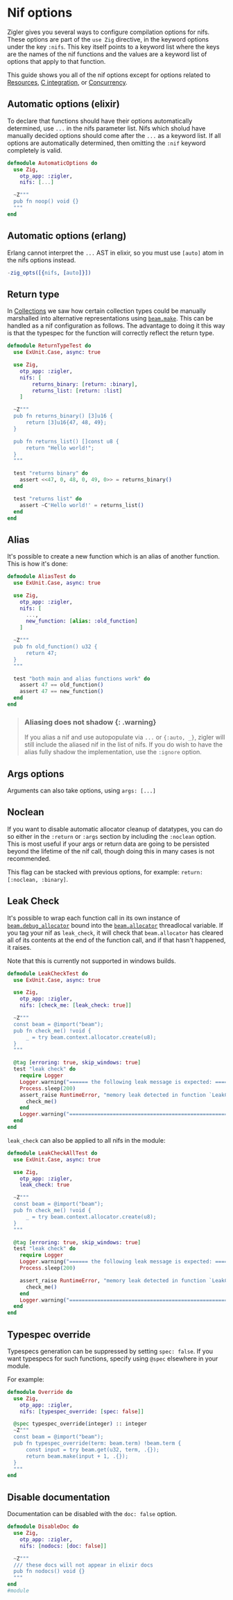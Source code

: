 # Nif options

Zigler gives you several ways to configure compilation options for nifs. These options are part of
the `use Zig` directive, in the keyword options under the key `:nifs`. This key itself points to a
keyword list where the keys are the names of the nif functions and the values are a keyword list of
options that apply to that function.

This guide shows you all of the nif options except for options related to
[Resources](5-resources.html), [C integration](6-c_integration.html), or
[Concurrency](7-concurrency.html).

## Automatic options (elixir)

To declare that functions should have their options automatically determined, use `...` in the nifs
parameter list. Nifs which sholud have manually decided options should come after the `...` as a
keyword list. If all options are automatically determined, then omitting the `:nif` keyword
completely is valid.

```elixir
defmodule AutomaticOptions do
  use Zig, 
    otp_app: :zigler,
    nifs: [...]

  ~Z"""
  pub fn noop() void {}
  """
end
```

## Automatic options (erlang)

Erlang cannot interpret the `...` AST in elixir, so you must use `[auto]` atom in the nifs options
instead.

```erlang
-zig_opts([{nifs, [auto]}])
```

## Return type

In [Collections](2-collections.html) we saw how certain collection types could be manually
marshalled into alternative representations using [`beam.make`](beam.html#make). This can be handled
as a nif configuration as follows. The advantage to doing it this way is that the typespec for the
function will correctly reflect the return type.

```elixir
defmodule ReturnTypeTest do
  use ExUnit.Case, async: true

  use Zig, 
    otp_app: :zigler,
    nifs: [
        returns_binary: [return: :binary],
        returns_list: [return: :list]
    ]

  ~Z"""
  pub fn returns_binary() [3]u16 {
      return [3]u16{47, 48, 49};
  }

  pub fn returns_list() []const u8 {
      return "Hello world!";
  }
  """

  test "returns binary" do
    assert <<47, 0, 48, 0, 49, 0>> = returns_binary()
  end

  test "returns list" do
    assert ~C'Hello world!' = returns_list()
  end
end
```

## Alias

It's possible to create a new function which is an alias of another function. This is how it's done:

```elixir
defmodule AliasTest do
  use ExUnit.Case, async: true

  use Zig, 
    otp_app: :zigler,
    nifs: [
      ...,
      new_function: [alias: :old_function]
    ]

  ~Z"""
  pub fn old_function() u32 {
      return 47;
  }
  """

  test "both main and alias functions work" do
    assert 47 == old_function()
    assert 47 == new_function()
  end
end
```

> ### Aliasing does not shadow {: .warning}
>
> If you alias a nif and use autopopulate via `...` or `{:auto, _}`, zigler will still include the
> aliased nif in the list of nifs. If you do wish to have the alias fully shadow the implementation,
> use the `:ignore` option.

## Args options

Arguments can also take options, using `args: [...]`

## Noclean

If you want to disable automatic allocator cleanup of datatypes, you can do so either in the
`:return` or `:args` section by including the `:noclean` option. This is most useful if your args or
return data are going to be persisted beyond the lifetime of the nif call, though doing this in many
cases is not recommended.

This flag can be stacked with previous options, for example: `return: [:noclean, :binary]`.

## Leak Check

It's possible to wrap each function call in its own instance of
[`beam.debug_allocator`](beam.html#debug_allocator) bound into the
[`beam.allocator`](beam.html#allocator) threadlocal variable. If you tag your nif as `leak_check`,
it will check that `beam.allocator` has cleared all of its contents at the end of the function call,
and if that hasn't happened, it raises.

Note that this is currently not supported in windows builds.

```elixir
defmodule LeakCheckTest do
  use ExUnit.Case, async: true

  use Zig,
    otp_app: :zigler,
    nifs: [check_me: [leak_check: true]]

  ~Z"""
  const beam = @import("beam");
  pub fn check_me() !void {
      _ = try beam.context.allocator.create(u8);
  }
  """

  @tag [erroring: true, skip_windows: true]
  test "leak check" do
    require Logger
    Logger.warning("====== the following leak message is expected: =========== START")
    Process.sleep(200)
    assert_raise RuntimeError, "memory leak detected in function `LeakCheckTest.check_me/0`", fn ->
      check_me()
    end
    Logger.warning("=========================================================== END")
  end
end
```

`leak_check` can also be applied to all nifs in the module:

```elixir
defmodule LeakCheckAllTest do
  use ExUnit.Case, async: true

  use Zig,
    otp_app: :zigler,
    leak_check: true

  ~Z"""
  const beam = @import("beam");
  pub fn check_me() !void {
      _ = try beam.context.allocator.create(u8);
  }
  """

  @tag [erroring: true, skip_windows: true]
  test "leak check" do
    require Logger
    Logger.warning("====== the following leak message is expected: =========== START")
    Process.sleep(200)

    assert_raise RuntimeError, "memory leak detected in function `LeakCheckAllTest.check_me/0`", fn ->
      check_me()
    end
    Logger.warning("=========================================================== END")
  end
end
```

## Typespec override

Typespecs generation can be suppressed by setting `spec: false`. If you want typespecs for such
functions, specify using `@spec` elsewhere in your module.

For example:

```elixir
defmodule Override do
  use Zig, 
    otp_app: :zigler,
    nifs: [typespec_override: [spec: false]]

  @spec typespec_override(integer) :: integer
  ~Z"""
  const beam = @import("beam");
  pub fn typespec_override(term: beam.term) !beam.term {
      const input = try beam.get(u32, term, .{});
      return beam.make(input + 1, .{});
  }
  """
end
```

## Disable documentation

Documentation can be disabled with the `doc: false` option.

```elixir
defmodule DisableDoc do
  use Zig, 
    otp_app: :zigler,
    nifs: [nodocs: [doc: false]]

  ~Z"""
  /// these docs will not appear in elixir docs
  pub fn nodocs() void {}
  """
end
#module
```
